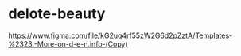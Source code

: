# delote-beauty

https://www.figma.com/file/kG2uq4rf55zW2G6d2pZztA/Templates-%2323.-More-on-d-e-n.info-(Copy)

